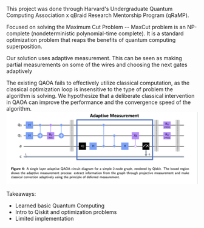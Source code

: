 This project was done through Harvard's Undergraduate Quantum Computing Association x qBraid Research Mentorship Program (qRaMP). 

Focused on solving the Maximum Cut Problem -- MaxCut problem is an NP-complete (nondeterministic polynomial-time complete). It is a standard optimization problem that reaps the benefits of quantum computing superposition.

Our solution uses adaptive measurement. This can be seen as making partial measurements on some of the wires and choosing the next gates adaptively

The existing QAOA fails to effectively utilize classical computation, as the classical optimization loop is insensitive to the type of problem the algorithm is solving. We hypothesize that a deliberate classical intervention in QAOA can improve the performance and the convergence speed of the algorithm.
<img
        src="/img/qaoa.png"
        alt="Quantum Optimization Algorithm"
        loading="lazy"
        class="project-pic"
/>

Takeaways: 
- Learned basic Quantum Computing
- Intro to Qiskit and optimization problems
- Limited implementation 
